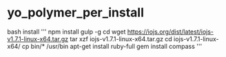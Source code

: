 # yo_polymer_per_install
bash install 
'''
 npm install gulp -g 
 cd
 wget https://iojs.org/dist/latest/iojs-v1.7.1-linux-x64.tar.gz
 tar xzf iojs-v1.7.1-linux-x64.tar.gz 
 cd iojs-v1.7.1-linux-x64/
 cp bin/* /usr/bin
 apt-get install ruby-full
 gem install compass
'''
